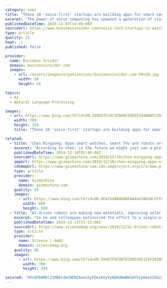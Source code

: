 ```yaml
---
category: news
title: "These 10 'voice-first' startups are building apps for smart speakers, cars and watches that will completely change how we use computers"
excerpt: "The power of voice computing has spawned a generation of startups designing their products for audio devices instead of mobile devices."
publishedDateTime: 2019-12-07T14:05:00Z
sourceUrl: https://www.businessinsider.com/voice-tech-startups-to-watch-2019-11
type: article
quality: 22
heat: -1
published: false

provider:
  name: Business Insider
  domain: businessinsider.com
  images:
    - url: /assets/images/organizations/businessinsider.com-50x50.jpg
      width: 50
      height: 50

topics:
  - AI
  - Natural Language Processing

images:
  - url: https://www.bing.com/th?id=ON.289D57E34C2E049C50565104AB85C26C
    width: 700
    height: 350
    title: "These 10 'voice-first' startups are building apps for smart speakers, cars and watches that will completely change how we use computers"

related:
  - title: "Chen Mingyong: Oppo smart watches, smart TVs and robots are coming soon"
    excerpt: "According to Chen, in the future we might just see a plethora of smart devices and gadgets from the company including smartwatches, smart TVs and even robots. This is a much more diverse set ... focusing on 5G /6G technology, artificial intelligence, AR, big data and other cutting-edge technologies like core hardware technologies, software ..."
    publishedDateTime: 2019-12-10T05:44:00Z
    sourceUrl: https://www.gizmochina.com/2019/12/10/chen-mingyong-oppo-smart-watches-smart-tvs-and-robots-are-coming-soon/
    ampUrl: https://www.gizmochina.com/2019/12/10/chen-mingyong-oppo-smart-watches-smart-tvs-and-robots-are-coming-soon/?amp
    cdnAmpUrl: https://www-gizmochina-com.cdn.ampproject.org/c/s/www.gizmochina.com/2019/12/10/chen-mingyong-oppo-smart-watches-smart-tvs-and-robots-are-coming-soon/?amp
    type: article
    provider:
      name: Gizmochina
      domain: gizmochina.com
    quality: 59
    images:
      - url: https://www.bing.com/th?id=ON.0EA3549B0DA0FAAA4638D28CFFFBA160
        width: 600
        height: 369
  - title: "AI-driven robots are making new materials, improving solar cells and other technologies"
    excerpt: "So he and colleagues outsourced the effort to a single-armed robot overseen by an artificial intelligence (AI) algorithm. Dubbed Ada, the robot mixed different solutions, cast them in films, performed heat treatments and other processing steps, tested the films' conductivity, evaluated their microstructure, and logged the results. The AI ..."
    publishedDateTime: 2019-12-11T21:22:00Z
    sourceUrl: https://www.sciencemag.org/news/2019/12/ai-driven-robots-are-making-new-materials-improving-solar-cells-and-other-technologies
    type: article
    provider:
      name: Science | AAAS
      domain: sciencemag.org
    quality: 46
    images:
      - url: https://www.bing.com/th?id=ON.594D7F0C9B7EC88D56E125F2038E30FD
        width: 700
        height: 393

secured: "SKsQFB4MGl21MBEtdoCNEN2AasLhyFDeiKVyYpKDKd6mBW1OYhzp6ee1IkG2y9GzD4KF4GQDh8PJRXgzd3mtW40lESweVcmIwOv3MnIKziJ56SwsefOj9uuVvpTlIPcC9RNNaQJC71nH15ykhuiwbJkoyLNo/rr6kVLJdLVwmWX9hAR07XlaXmAE4/Xf7NuqaK0u57GHNiccg93SQAk++nSiA9/evj8ji4W19L+2ZW5fA9ZgjOP6SIWm1PEn62Dr3AxNwY/zBlDpXCNe48+BJw==;1dmFLbD2vc190nQWvQwDiQ=="
---
```



